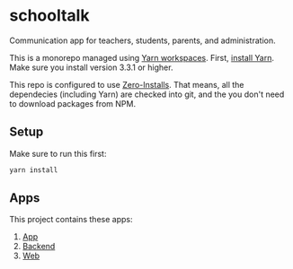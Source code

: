 # schooltalk

Communication app for teachers, students, parents, and administration.

This is a monorepo managed using [Yarn workspaces](https://yarnpkg.com/features/workspaces/). First, [install Yarn](https://yarnpkg.com/getting-started/install). Make sure you install version 3.3.1 or higher.

This repo is configured to use [Zero-Installs](https://yarnpkg.com/features/zero-installs). That means, all the dependecies (including Yarn) are checked into git, and the you don't need to download
packages from NPM.

## Setup

Make sure to run this first:

```bash
yarn install
```

## Apps

This project contains these apps:

1. [App](apps/app/README.md)
2. [Backend](apps/backend/README.md)
3. [Web](apps/web/README.md)
